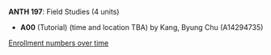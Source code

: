 **ANTH 197**: Field Studies (4 units)

- **A00** (Tutorial) (time and location TBA) by Kang, Byung Chu (A14294735)

[Enrollment numbers over time](./ANTH197.tsv)
